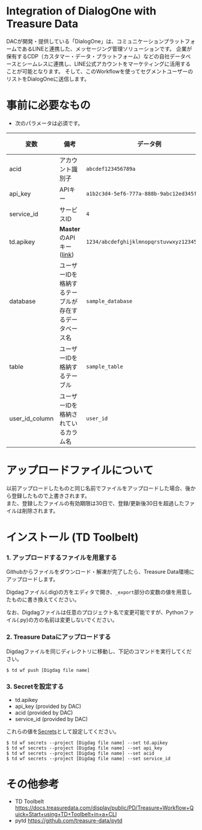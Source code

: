 # Integration of DialogOne with Treasure Data 
DACが開発・提供している「DialogOne」は、コミュニケーションプラットフォームであるLINEと連携した、メッセージング管理ソリューションです。
企業が保有するCDP（カスタマー・データ・プラットフォーム）などの自社データベースとシームレスに連携し、LINE公式アカウントをマーケティングに活用することが可能となります。
そして、このWorkflowを使ってセグメントユーザーのリストをDialogOneに送信します。

# 事前に必要なもの
- 次のパラメータは必須です。

| 変数 | 備考 | データ例 | データ取得元 |
| -------- | ----------- | -------- | -------- |
| acid |アカウント識別子 | `abcdef123456789a`| DAC |
| api_key | APIキー | `a1b2c3d4-5ef6-777a-888b-9abc12ed345f`| DAC |
| service_id | サービスID | `4`| DAC |
| td.apikey | **Master**のAPIキー([link](https://docs.treasuredata.com/display/public/PD/Getting+Your+API+Keys)) | `1234/abcdefghijklmnopqrstuvwxyz1234567890`| Treasure Data |
| database | ユーザーIDを格納するテーブルが存在するデータベース名 | `sample_database` | Treasure Data |
| table | ユーザーIDを格納するテーブル | `sample_table` | Treasure Data |
| user_id_column | ユーザーIDを格納されているカラム名 | `user_id` | Treasure Data |

# アップロードファイルについて
以前アップロードしたものと同じ名前でファイルをアップロードした場合、後から登録したもので上書きされます。  
また、登録したファイルの有効期限は30日で、登録/更新後30日を超過したファイルは削除されます。

# インストール (TD Toolbelt)  
### 1. アップロードするファイルを用意する
Githubからファイルをダウンロード・解凍が完了したら、Treasure Data環境にアップロードします。

Digdagファイル(.dig)の方をエディタで開き、`_export`部分の変数の値を用意したものに書き換えてください。

なお、Digdagファイルは任意のプロジェクト名で変更可能ですが、Pythonファイル(.py)の方の名前は変更しないでください。


### 2. Treasure Dataにアップロードする
Digdagファイルを同じディレクトリに移動し、下記のコマンドを実行してください。


    $ td wf push [Digdag file name]
### 3. Secretを設定する
- td.apikey
- api_key (provided by DAC)
- acid (provided by DAC)
- service_id (provided by DAC)

これらの値を[Secrets](https://docs.treasuredata.com/display/public/PD/About+Workflow+Secret+Management)として設定してください。

    $ td wf secrets --project [Digdag file name] --set td.apikey
    $ td wf secrets --project [Digdag file name] --set api_key
    $ td wf secrets --project [Digdag file name] --set acid
    $ td wf secrets --project [Digdag file name] --set service_id

# その他参考
- TD Toolbelt
https://docs.treasuredata.com/display/public/PD/Treasure+Workflow+Quick+Start+using+TD+Toolbelt+in+a+CLI
- pytd
https://github.com/treasure-data/pytd
